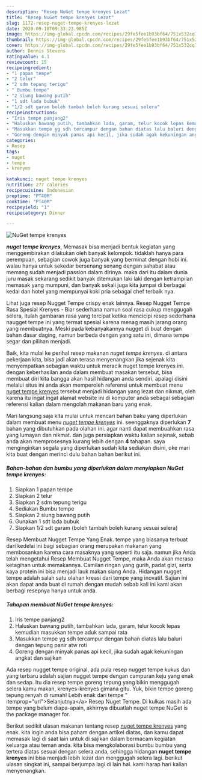 ```yaml
---
description: "Resep NuGet tempe krenyes Lezat"
title: "Resep NuGet tempe krenyes Lezat"
slug: 1172-resep-nuget-tempe-krenyes-lezat
date: 2020-09-18T09:33:23.985Z
image: https://img-global.cpcdn.com/recipes/29fe5fee1b93bf64/751x532cq70/nuget-tempe-krenyes-foto-resep-utama.jpg
thumbnail: https://img-global.cpcdn.com/recipes/29fe5fee1b93bf64/751x532cq70/nuget-tempe-krenyes-foto-resep-utama.jpg
cover: https://img-global.cpcdn.com/recipes/29fe5fee1b93bf64/751x532cq70/nuget-tempe-krenyes-foto-resep-utama.jpg
author: Dennis Stevens
ratingvalue: 4.1
reviewcount: 15
recipeingredient:
- "1 papan tempe"
- "2 telur"
- "2 sdm tepung terigu"
- " Bumbu tempe"
- "2 siung bawang putih"
- "1 sdt lada bubuk"
- "1/2 sdt garam boleh tambah boleh kurang sesuai selera"
recipeinstructions:
- "Iris tempe panjang2"
- "Haluskan bawang putih, tambahkan lada, garam, telur kocok lepas kemudian masukkan tempe aduk sampai rata"
- "Masukkan tempe yg sdh tercampur dengan bahan diatas lalu baluri dengan tepung panir atw roti"
- "Goreng dengan minyak panas api kecil, jika sudah agak kekuningan angkat dan sajikan"
categories:
- Resep
tags:
- nuget
- tempe
- krenyes

katakunci: nuget tempe krenyes 
nutrition: 277 calories
recipecuisine: Indonesian
preptime: "PT40M"
cooktime: "PT40M"
recipeyield: "1"
recipecategory: Dinner

---
```



![NuGet tempe krenyes](https://img-global.cpcdn.com/recipes/29fe5fee1b93bf64/751x532cq70/nuget-tempe-krenyes-foto-resep-utama.jpg)

<b><i>nuget tempe krenyes</i></b>, Memasak bisa menjadi bentuk kegiatan yang menggembirakan dilakukan oleh banyak kelompok. tidaklah hanya para perempuan, sebagian cowok juga banyak yang berminat dengan hobi ini. walau hanya untuk sekedar bersenang senang dengan sahabat atau memang sudah menjadi passion dalam dirinya. maka dari itu dalam dunia juru masak sekarang sedikit banyak ditemukan laki laki dengan ketrampilan memasak yang mumpuni, dan banyak sekali juga kita jumpai di berbagai kedai dan hotel yang mempunyai koki pria sebagai chef terbaik nya.

Lihat juga resep Nugget Tempe crispy enak lainnya. Resep Nugget Tempe Rasa Spesial Krenyes - Biar sederhana namun soal rasa cukup menggugah selera, itulah gambaran rasa yang tercipat ketika mencicipi resep sederhana naugget tempe ini yang termat spesial karena menag masih jarang orang yang membuatnya. Meski pada kebanyakannya nugget di buat dengan bahan dasar daging, namun berbeda dengan yang satu ini, dimana tempe segar dan pilihan menjadi.

Baik, kita mulai ke perihal resep makanan <i>nuget tempe krenyes</i>. di antara pekerjaan kita, bisa jadi akan terasa menyenangkan jika sejenak kita menyempatkan sebagian waktu untuk meracik nuget tempe krenyes ini. dengan keberhasilan anda dalam membuat masakan tersebut, bisa membuat diri kita bangga akan hasil hidangan anda sendiri. apalagi disini melalui situs ini anda akan memperoleh referensi untuk membuat menu <u>nuget tempe krenyes</u> tersebut menjadi hidangan yang lezat dan nikmat, oleh karena itu ingat ingat alamat website ini di komputer anda sebagai sebagian referensi kalian dalam mengolah makanan baru yang enak.


Mari langsung saja kita mulai untuk mencari bahan baku yang diperlukan dalam membuat menu <u><i>nuget tempe krenyes</i></u> ini. seenggaknya diperlukan <b>7</b> bahan yang dibutuhkan pada olahan ini. agar nanti dapat membuahkan rasa yang lumayan dan nikmat. dan juga persiapkan waktu kalian sejenak, sebab anda akan memprosesnya kurang lebih dengan <b>4</b> tahapan. saya menginginkan segala yang diperlukan sudah kita sediakan disini, oke mari kita buat dengan merinci dulu bahan bahan berikut ini.

<!--inarticleads1-->

##### Bahan-bahan dan bumbu yang diperlukan dalam menyiapkan NuGet tempe krenyes:

1. Siapkan 1 papan tempe
1. Siapkan 2 telur
1. Siapkan 2 sdm tepung terigu
1. Sediakan  Bumbu tempe
1. Siapkan 2 siung bawang putih
1. Gunakan 1 sdt lada bubuk
1. Siapkan 1/2 sdt garam (boleh tambah boleh kurang sesuai selera)


Resep Membuat Nugget Tempe Yang Enak. tempe yang biasanya terbuat dari kedelai ini bagi sebagian orang merupakan makanan yang membosankan karena cara masaknya yang seperti itu saja. namun jika Anda telah mengetahui Resep Membuat Nugget Tempe, maka Anda akan merasa ketagihan untuk memakannya. Camilan ringan yang gurih, padat gizi, serta kaya protein ini bisa menjadi lauk makan siang Anda. Hidangan nugget tempe adalah salah satu olahan kreasi dari tempe yang inovatif. Sajian ini akan dapat anda buat di rumah dengan mudah sebab kali ini kami akan berbagi resepnya hanya untuk anda. 

<!--inarticleads2-->

##### Tahapan membuat NuGet tempe krenyes:

1. Iris tempe panjang2
1. Haluskan bawang putih, tambahkan lada, garam, telur kocok lepas kemudian masukkan tempe aduk sampai rata
1. Masukkan tempe yg sdh tercampur dengan bahan diatas lalu baluri dengan tepung panir atw roti
1. Goreng dengan minyak panas api kecil, jika sudah agak kekuningan angkat dan sajikan


Ada resep nugget tempe original, ada pula resep nugget tempe kukus dan yang terbaru adalah sajian nugget tempe dengan campuran keju yang enak dan sedap. Itu dia resep tempe goreng tepung yang bikin menggugah selera kamu makan, krenyes-krenyes gimana gitu. Yuk, bikin tempe goreng tepung renyah di rumah! Lebih enak dari tempe &#34; itemprop=&#34;url&#34;&gt;Selanjutnya&lt;/a&gt; Resep Nuget Tempe. Di kulkas masih ada tempe yang belum diapa-apain, akhirnya dibuatlah nuget tempe NuGet is the package manager for. 

Berikut sedikit ulasan makanan tentang resep <u>nuget tempe krenyes</u> yang enak. kita ingin anda bisa paham dengan artikel diatas, dan kamu dapat memasak lagi di saat lain untuk di sajikan dalam bermacam kegiatan keluarga atau teman anda. kita bisa mengkolaborasi bumbu bumbu yang tertera diatas sesuai dengan selera anda, sehingga hidangan <b>nuget tempe krenyes</b> ini bisa menjadi lebih lezat dan menggugah selera lagi. berikut ulasan singkat ini, sampai berjumpa lagi di lain hal. kami harap hari kalian menyenangkan.
